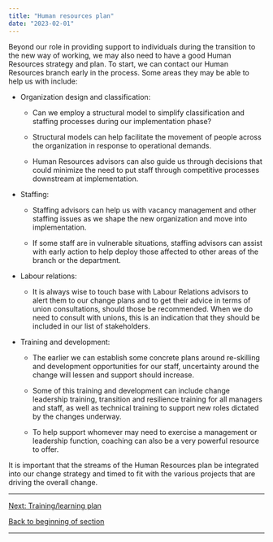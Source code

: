 ```yaml
---
title: "Human resources plan"
date: "2023-02-01"
---
```


Beyond our role in providing support to individuals during the transition to the new way of working, we may also need to have a good Human Resources strategy and plan. To start, we can contact our Human Resources branch early in the process. Some areas they may be able to help us with include:

- Organization design and classification:
    - Can we employ a structural model to simplify classification and staffing processes during our implementation phase?
    
    - Structural models can help facilitate the movement of people across the organization in response to operational demands. 
    
    - Human Resources advisors can also guide us through decisions that could minimize the need to put staff through competitive processes downstream at implementation.

- Staffing:
    - Staffing advisors can help us with vacancy management and other staffing issues as we shape the new organization and move into implementation.
    
    - If some staff are in vulnerable situations, staffing advisors can assist with early action to help deploy those affected to other areas of the branch or the department. 

- Labour relations:
    - It is always wise to touch base with Labour Relations advisors to alert them to our change plans and to get their advice in terms of union consultations, should those be recommended. When we do need to consult with unions, this is an indication that they should be included in our list of stakeholders.

- Training and development:
    - The earlier we can establish some concrete plans around re-skilling and development opportunities for our staff, uncertainty around the change will lessen and support should increase.
    
    - Some of this training and development can include change leadership training, transition and resilience training for all managers and staff, as well as technical training to support new roles dictated by the changes underway.
    
    - To help support whomever may need to exercise a management or leadership function, coaching can also be a very powerful resource to offer.

It is important that the streams of the Human Resources plan be integrated into our change strategy and timed to fit with the various projects that are driving the overall change.

* * *

[Next: Training/learning plan](https://articles.alpha.canada.ca/framework-for-leading-change/training-learning-plan/)

[Back to beginning of section](https://articles.alpha.canada.ca/framework-for-leading-change/developing-our-plans/)

* * *
